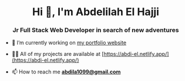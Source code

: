 <h1 align="center">Hi 👋, I'm Abdelilah El Hajji</h1>
<h3 align="center">Jr Full Stack Web Developer in search of new adventures</h3>

- 🔭 I’m currently working on [my portfolio website](https://abdi-el.netlify.app/)

- 👨‍💻 All of my projects are available at [https://abdi-el.netlify.app/](https://abdi-el.netlify.app/)

- 📫 How to reach me **abdila1099@gmail.com**
